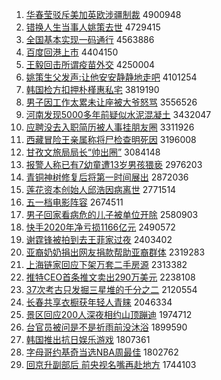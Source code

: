 1. [华春莹驳斥美加英欧涉疆制裁](http://www.baidu.com/baidu?cl=3&tn=SE_baiduhomet8_jmjb7mjw&rsv_dl=fyb_top&fr=top1000&wd=%BB%AA%B4%BA%D3%A8%B2%B5%B3%E2%C3%C0%BC%D3%D3%A2%C5%B7%C9%E6%BD%AE%D6%C6%B2%C3) 4900948
1. [错换人生当事人姚策去世](http://www.baidu.com/baidu?cl=3&tn=SE_baiduhomet8_jmjb7mjw&rsv_dl=fyb_top&fr=top1000&wd=%B4%ED%BB%BB%C8%CB%C9%FA%B5%B1%CA%C2%C8%CB%D2%A6%B2%DF%C8%A5%CA%C0) 4729415
1. [全国基本实现一码通行](http://www.baidu.com/baidu?cl=3&tn=SE_baiduhomet8_jmjb7mjw&rsv_dl=fyb_top&fr=top1000&wd=%C8%AB%B9%FA%BB%F9%B1%BE%CA%B5%CF%D6%D2%BB%C2%EB%CD%A8%D0%D0) 4563886
1. [百度回港上市](http://www.baidu.com/baidu?cl=3&tn=SE_baiduhomet8_jmjb7mjw&rsv_dl=fyb_top&fr=top1000&wd=%B0%D9%B6%C8%BB%D8%B8%DB%C9%CF%CA%D0) 4404150
1. [王毅回击所谓疫苗外交](http://www.baidu.com/baidu?cl=3&tn=SE_baiduhomet8_jmjb7mjw&rsv_dl=fyb_top&fr=top1000&wd=%CD%F5%D2%E3%BB%D8%BB%F7%CB%F9%CE%BD%D2%DF%C3%E7%CD%E2%BD%BB) 4250004
1. [姚策生父发声:让他安安静静地走吧](http://www.baidu.com/baidu?cl=3&tn=SE_baiduhomet8_jmjb7mjw&rsv_dl=fyb_top&fr=top1000&wd=%D2%A6%B2%DF%C9%FA%B8%B8%B7%A2%C9%F9%3A%C8%C3%CB%FB%B0%B2%B0%B2%BE%B2%BE%B2%B5%D8%D7%DF%B0%C9) 4101254
1. [韩国检方扣押朴槿惠私宅](http://www.baidu.com/baidu?cl=3&tn=SE_baiduhomet8_jmjb7mjw&rsv_dl=fyb_top&fr=top1000&wd=%BA%AB%B9%FA%BC%EC%B7%BD%BF%DB%D1%BA%C6%D3%E9%C8%BB%DD%CB%BD%D5%AC) 3819190
1. [男子因工作太累未让座被大爷怒骂](http://www.baidu.com/baidu?cl=3&tn=SE_baiduhomet8_jmjb7mjw&rsv_dl=fyb_top&fr=top1000&wd=%C4%D0%D7%D3%D2%F2%B9%A4%D7%F7%CC%AB%C0%DB%CE%B4%C8%C3%D7%F9%B1%BB%B4%F3%D2%AF%C5%AD%C2%EE) 3556526
1. [河南发现5000多年前疑似水泥混凝土](http://www.baidu.com/baidu?cl=3&tn=SE_baiduhomet8_jmjb7mjw&rsv_dl=fyb_top&fr=top1000&wd=%BA%D3%C4%CF%B7%A2%CF%D65000%B6%E0%C4%EA%C7%B0%D2%C9%CB%C6%CB%AE%C4%E0%BB%EC%C4%FD%CD%C1) 3432047
1. [应聘没去入职简历被人事挂朋友圈](http://www.baidu.com/baidu?cl=3&tn=SE_baiduhomet8_jmjb7mjw&rsv_dl=fyb_top&fr=top1000&wd=%D3%A6%C6%B8%C3%BB%C8%A5%C8%EB%D6%B0%BC%F2%C0%FA%B1%BB%C8%CB%CA%C2%B9%D2%C5%F3%D3%D1%C8%A6) 3311926
1. [西藏冒险王亲属称将尸检查明死因](http://www.baidu.com/baidu?cl=3&tn=SE_baiduhomet8_jmjb7mjw&rsv_dl=fyb_top&fr=top1000&wd=%CE%F7%B2%D8%C3%B0%CF%D5%CD%F5%C7%D7%CA%F4%B3%C6%BD%AB%CA%AC%BC%EC%B2%E9%C3%F7%CB%C0%D2%F2) 3196008
1. [甘孜文旅局局长“帅出圈”](http://www.baidu.com/baidu?cl=3&tn=SE_baiduhomet8_jmjb7mjw&rsv_dl=fyb_top&fr=top1000&wd=%B8%CA%D7%CE%CE%C4%C2%C3%BE%D6%BE%D6%B3%A4%A1%B0%CB%A7%B3%F6%C8%A6%A1%B1) 3084148
1. [报警人称已有7幼童遭13岁男孩猥亵](http://www.baidu.com/baidu?cl=3&tn=SE_baiduhomet8_jmjb7mjw&rsv_dl=fyb_top&fr=top1000&wd=%B1%A8%BE%AF%C8%CB%B3%C6%D2%D1%D3%D07%D3%D7%CD%AF%D4%E213%CB%EA%C4%D0%BA%A2%E2%AB%D9%F4) 2976203
1. [青铜神树修复后将第一时间展出](http://www.baidu.com/baidu?cl=3&tn=SE_baiduhomet8_jmjb7mjw&rsv_dl=fyb_top&fr=top1000&wd=%C7%E0%CD%AD%C9%F1%CA%F7%D0%DE%B8%B4%BA%F3%BD%AB%B5%DA%D2%BB%CA%B1%BC%E4%D5%B9%B3%F6) 2872036
1. [莲花资本创始人邱浩因病离世](http://www.baidu.com/baidu?cl=3&tn=SE_baiduhomet8_jmjb7mjw&rsv_dl=fyb_top&fr=top1000&wd=%C1%AB%BB%A8%D7%CA%B1%BE%B4%B4%CA%BC%C8%CB%C7%F1%BA%C6%D2%F2%B2%A1%C0%EB%CA%C0) 2771514
1. [五一档电影阵容](http://www.baidu.com/baidu?cl=3&tn=SE_baiduhomet8_jmjb7mjw&rsv_dl=fyb_top&fr=top1000&wd=%CE%E5%D2%BB%B5%B5%B5%E7%D3%B0%D5%F3%C8%DD) 2674511
1. [男子回家看病危的儿子被单位开除](http://www.baidu.com/baidu?cl=3&tn=SE_baiduhomet8_jmjb7mjw&rsv_dl=fyb_top&fr=top1000&wd=%C4%D0%D7%D3%BB%D8%BC%D2%BF%B4%B2%A1%CE%A3%B5%C4%B6%F9%D7%D3%B1%BB%B5%A5%CE%BB%BF%AA%B3%FD) 2580903
1. [快手2020年净亏损1166亿元](http://www.baidu.com/baidu?cl=3&tn=SE_baiduhomet8_jmjb7mjw&rsv_dl=fyb_top&fr=top1000&wd=%BF%EC%CA%D62020%C4%EA%BE%BB%BF%F7%CB%F01166%D2%DA%D4%AA) 2490572
1. [谢霆锋被拍到去王菲家过夜](http://www.baidu.com/baidu?cl=3&tn=SE_baiduhomet8_jmjb7mjw&rsv_dl=fyb_top&fr=top1000&wd=%D0%BB%F6%AA%B7%E6%B1%BB%C5%C4%B5%BD%C8%A5%CD%F5%B7%C6%BC%D2%B9%FD%D2%B9) 2403402
1. [亚裔奶奶捐出网友捐款帮助亚裔群体](http://www.baidu.com/baidu?cl=3&tn=SE_baiduhomet8_jmjb7mjw&rsv_dl=fyb_top&fr=top1000&wd=%D1%C7%D2%E1%C4%CC%C4%CC%BE%E8%B3%F6%CD%F8%D3%D1%BE%E8%BF%EE%B0%EF%D6%FA%D1%C7%D2%E1%C8%BA%CC%E5) 2319283
1. [上海链家回应下架万套二手房源](http://www.baidu.com/baidu?cl=3&tn=SE_baiduhomet8_jmjb7mjw&rsv_dl=fyb_top&fr=top1000&wd=%C9%CF%BA%A3%C1%B4%BC%D2%BB%D8%D3%A6%CF%C2%BC%DC%CD%F2%CC%D7%B6%FE%CA%D6%B7%BF%D4%B4) 2313382
1. [推特CEO首条推文卖出290万美元](http://www.baidu.com/baidu?cl=3&tn=SE_baiduhomet8_jmjb7mjw&rsv_dl=fyb_top&fr=top1000&wd=%CD%C6%CC%D8CEO%CA%D7%CC%F5%CD%C6%CE%C4%C2%F4%B3%F6290%CD%F2%C3%C0%D4%AA) 2238108
1. [37次考古只发掘三星堆的千分之二](http://www.baidu.com/baidu?cl=3&tn=SE_baiduhomet8_jmjb7mjw&rsv_dl=fyb_top&fr=top1000&wd=37%B4%CE%BF%BC%B9%C5%D6%BB%B7%A2%BE%F2%C8%FD%D0%C7%B6%D1%B5%C4%C7%A7%B7%D6%D6%AE%B6%FE) 2120554
1. [长春共享衣橱获年轻人青睐](http://www.baidu.com/baidu?cl=3&tn=SE_baiduhomet8_jmjb7mjw&rsv_dl=fyb_top&fr=top1000&wd=%B3%A4%B4%BA%B9%B2%CF%ED%D2%C2%B3%F7%BB%F1%C4%EA%C7%E1%C8%CB%C7%E0%ED%F9) 2046334
1. [景区回应200人深夜相约山顶蹦迪](http://www.baidu.com/baidu?cl=3&tn=SE_baiduhomet8_jmjb7mjw&rsv_dl=fyb_top&fr=top1000&wd=%BE%B0%C7%F8%BB%D8%D3%A6200%C8%CB%C9%EE%D2%B9%CF%E0%D4%BC%C9%BD%B6%A5%B1%C4%B5%CF) 1974712
1. [台官员被问是不是祈雨前没沐浴](http://www.baidu.com/baidu?cl=3&tn=SE_baiduhomet8_jmjb7mjw&rsv_dl=fyb_top&fr=top1000&wd=%CC%A8%B9%D9%D4%B1%B1%BB%CE%CA%CA%C7%B2%BB%CA%C7%C6%ED%D3%EA%C7%B0%C3%BB%E3%E5%D4%A1) 1899590
1. [韩国推出抗日娱乐游戏](http://www.baidu.com/baidu?cl=3&tn=SE_baiduhomet8_jmjb7mjw&rsv_dl=fyb_top&fr=top1000&wd=%BA%AB%B9%FA%CD%C6%B3%F6%BF%B9%C8%D5%D3%E9%C0%D6%D3%CE%CF%B7) 1807361
1. [字母哥约基奇当选NBA周最佳](http://www.baidu.com/baidu?cl=3&tn=SE_baiduhomet8_jmjb7mjw&rsv_dl=fyb_top&fr=top1000&wd=%D7%D6%C4%B8%B8%E7%D4%BC%BB%F9%C6%E6%B5%B1%D1%A1NBA%D6%DC%D7%EE%BC%D1) 1802762
1. [回京升副部后 前央视名嘴再赴地方](http://www.baidu.com/baidu?cl=3&tn=SE_baiduhomet8_jmjb7mjw&rsv_dl=fyb_top&fr=top1000&wd=%BB%D8%BE%A9%C9%FD%B8%B1%B2%BF%BA%F3%20%C7%B0%D1%EB%CA%D3%C3%FB%D7%EC%D4%D9%B8%B0%B5%D8%B7%BD) 1744103